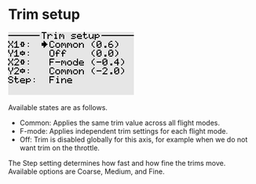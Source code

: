 # Trim setup

<p align="left">
<img src="images/screenshots/trim_setup.png"/>
</p>

Available states are as follows.
- Common: Applies the same trim value across all flight modes.
- F-mode: Applies independent trim settings for each flight mode.
- Off:    Trim is disabled globally for this axis, for example when we do not want trim on the throttle.

The Step setting determines how fast and how fine the trims move. Available options are Coarse, Medium, and Fine. 
